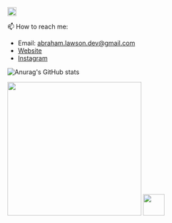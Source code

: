 [<img alt="github" src="https://img.shields.io/badge/github-lawsonng-8da0cb?style=for-the-badge&labelColor=555555&logo=github" height="20">](https://github.com/lawson-ng)

📫 How to reach me: 
- Email: abraham.lawson.dev@gmail.com
- [Website](https://lawson-nguyen.vercel.app)
- [Instagram](https://www.instagram.com/lawson_nguyen/)




![Anurag's GitHub stats](https://github-readme-stats.vercel.app/api?username=newit-trungnt&show_icons=true&theme=radical)

<img src="https://api.daily.dev/devcards/f2138b5fe4484781b1d7e65b9432d128.png?r=x5n" width="300" >

<a href="https://dev.to/abrahamlawson">
<img src="https://d2fltix0v2e0sb.cloudfront.net/dev-badge.svg" width="48">
</a>
